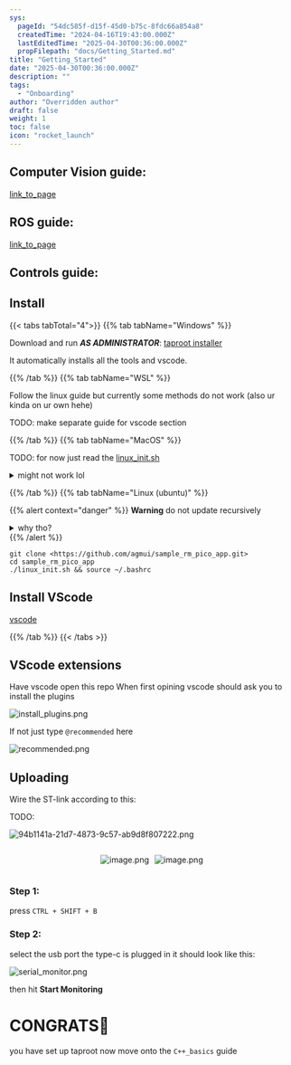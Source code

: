 ```yaml
---
sys:
  pageId: "54dc585f-d15f-45d0-b75c-8fdc66a854a8"
  createdTime: "2024-04-16T19:43:00.000Z"
  lastEditedTime: "2025-04-30T00:36:00.000Z"
  propFilepath: "docs/Getting_Started.md"
title: "Getting_Started"
date: "2025-04-30T00:36:00.000Z"
description: ""
tags:
  - "Onboarding"
author: "Overridden author"
draft: false
weight: 1
toc: false
icon: "rocket_launch"
---
```


## Computer Vision guide:

[link_to_page](86d45bc0-388b-4d26-8848-44f255f73d0e)

## ROS guide:

[link_to_page](3c76c1de-ec8f-46d6-8b0a-294005edc2d5)

## Controls guide:

## Install

{{< tabs tabTotal="4">}}
{{% tab tabName="Windows" %}}

Download and run _**AS ADMINISTRATOR**_: [taproot installer](https://github.com/Thornbots/TeachingFreshies/releases/tag/1.0)

It automatically installs all the tools and vscode.

{{% /tab %}}
{{% tab tabName="WSL" %}}

Follow the linux guide but currently some methods do not work (also ur kinda on ur own hehe)

TODO: make separate guide for vscode section

{{% /tab %}}
{{% tab tabName="MacOS" %}}

TODO: for now just read the [linux_init.sh](https://github.com/agmui/sample_rm_pico_app/blob/main/linux_init.sh)

<details>
<summary>might not work lol</summary>

`brew install libusb pkg-config`

Next install: [vscode](https://code.visualstudio.com/Download)

</details>

{{% /tab %}}
{{% tab tabName="Linux (ubuntu)" %}}

{{% alert context="danger" %}}
**Warning** do not update recursively
<details>
<summary>why tho?</summary>
There are some submodules that may go on for a while (like tinyusb) and I highly
recommend you don't need to get them.
If you want to see what submodules I update just look in `linux_init.sh`
</details>
{{% /alert %}}

```shell
git clone <https://github.com/agmui/sample_rm_pico_app.git>
cd sample_rm_pico_app
./linux_init.sh && source ~/.bashrc
```

## Install VScode

[vscode](https://code.visualstudio.com/Download)

{{% /tab %}}
{{< /tabs >}}

## VScode extensions

Have vscode open this repo
When first opining vscode should ask you to install the plugins

![install_plugins.png](https://prod-files-secure.s3.us-west-2.amazonaws.com/d518164a-d88e-44d1-a4ee-3adb3bd8bce0/89bd30f0-1825-4e77-867b-0a41ce370880/install_plugins.png?X-Amz-Algorithm=AWS4-HMAC-SHA256&X-Amz-Content-Sha256=UNSIGNED-PAYLOAD&X-Amz-Credential=ASIAZI2LB466QSEOOANI%2F20250603%2Fus-west-2%2Fs3%2Faws4_request&X-Amz-Date=20250603T210858Z&X-Amz-Expires=3600&X-Amz-Security-Token=IQoJb3JpZ2luX2VjEEMaCXVzLXdlc3QtMiJHMEUCIH1OfMR4gn6QmJSb%2BO4%2Fa55OSNpPCJnqn9xq0mfEx7QSAiEAjf8UWcOF9Viwy6fMOAIC7tntewPDNBNzXRII0MqySHoq%2FwMIHBAAGgw2Mzc0MjMxODM4MDUiDIqO2rKKIIp%2FztUZLircA6glCFvCPvEUhSXuQECbO%2B0vjWNURUv1a9ji8cqbdW97xz3CTcxjGSAtG03Nr0PuDFIZWRfAPND7vT19gRK4tkv3BzCw7v8CaIUeSH8eOTgApJDq%2BaSry85otw5TBvw8KboT25yaHZhZzP0RT8L%2ByJrqOEYrXlht9ZzUXKu7tJUNcG6QihcfscLSZ3NxmG6TTVdGG6Byl4HV%2BrIeWyJz6SSXcNQasyiEP8AEtB5QqiRuS%2BqPk4tSFc%2BMHLlGBAuiYmJPIqOriJ9HUqBEH1gP8E4BTTewN2VqFnH48C2l0zh%2F3u4aMVj046aVTFkehvOrdMs3d80Ar%2FeQBodcxZsFmbrwBgr5K2JGUplvNRrN1sosJDAkLgVIZRNdZgbTVtNPlz%2BXeOLeeeq94OyyG8O06j69vGwE%2BNa9gL%2FbfxUzTdTG%2B%2B6vBOyzOIdI0qSkKf4tRvDTfVaiTOWfHPU8oEkvqsYzOAkXiGDvXf8sZLlBo5l8LPfM11N62XikhT2%2BZecVXaY8gwF55eMKOsFcNuI59Y%2FpsxpfLbdP8XlV3u2lkezFsoOxEDcj3gctOjPe5wgPLY5l3q6mWitXobYI5rySilmBjU4%2BpVsjdOKTD9o96byOe3lozvvleKT8zV6PMKyF%2FcEGOqUBgb1KQn%2FT03l1jPIwDoJ55O2KJmumemMc3UsvT%2BndiTwbIbNWxlV84UptKKOjHTCgfQt7HmPwDmq9plA2zPblERg%2Ftv5GRVUAMrdOZkXhCshYmpE68SJTHSYo5ndjzAvRDwbxtXEBDLHBAhTCcAG4D%2Bs8bOE5TJpVmeeSjuQQic3fiZO5hXnF7ScZDKUWcNaKcC8az9CsRZxmLk0nMNf%2FWxWVsSYH&X-Amz-Signature=f031c5ae35767e91bc8ab9f87ab49b41acbd03a00040f192686281610c01faa6&X-Amz-SignedHeaders=host&x-id=GetObject)

If not just type `@recommended` here  

![recommended.png](https://prod-files-secure.s3.us-west-2.amazonaws.com/d518164a-d88e-44d1-a4ee-3adb3bd8bce0/61e661e9-5d85-4dfc-be0d-8d2097a5e793/recommended.png?X-Amz-Algorithm=AWS4-HMAC-SHA256&X-Amz-Content-Sha256=UNSIGNED-PAYLOAD&X-Amz-Credential=ASIAZI2LB466QSEOOANI%2F20250603%2Fus-west-2%2Fs3%2Faws4_request&X-Amz-Date=20250603T210858Z&X-Amz-Expires=3600&X-Amz-Security-Token=IQoJb3JpZ2luX2VjEEMaCXVzLXdlc3QtMiJHMEUCIH1OfMR4gn6QmJSb%2BO4%2Fa55OSNpPCJnqn9xq0mfEx7QSAiEAjf8UWcOF9Viwy6fMOAIC7tntewPDNBNzXRII0MqySHoq%2FwMIHBAAGgw2Mzc0MjMxODM4MDUiDIqO2rKKIIp%2FztUZLircA6glCFvCPvEUhSXuQECbO%2B0vjWNURUv1a9ji8cqbdW97xz3CTcxjGSAtG03Nr0PuDFIZWRfAPND7vT19gRK4tkv3BzCw7v8CaIUeSH8eOTgApJDq%2BaSry85otw5TBvw8KboT25yaHZhZzP0RT8L%2ByJrqOEYrXlht9ZzUXKu7tJUNcG6QihcfscLSZ3NxmG6TTVdGG6Byl4HV%2BrIeWyJz6SSXcNQasyiEP8AEtB5QqiRuS%2BqPk4tSFc%2BMHLlGBAuiYmJPIqOriJ9HUqBEH1gP8E4BTTewN2VqFnH48C2l0zh%2F3u4aMVj046aVTFkehvOrdMs3d80Ar%2FeQBodcxZsFmbrwBgr5K2JGUplvNRrN1sosJDAkLgVIZRNdZgbTVtNPlz%2BXeOLeeeq94OyyG8O06j69vGwE%2BNa9gL%2FbfxUzTdTG%2B%2B6vBOyzOIdI0qSkKf4tRvDTfVaiTOWfHPU8oEkvqsYzOAkXiGDvXf8sZLlBo5l8LPfM11N62XikhT2%2BZecVXaY8gwF55eMKOsFcNuI59Y%2FpsxpfLbdP8XlV3u2lkezFsoOxEDcj3gctOjPe5wgPLY5l3q6mWitXobYI5rySilmBjU4%2BpVsjdOKTD9o96byOe3lozvvleKT8zV6PMKyF%2FcEGOqUBgb1KQn%2FT03l1jPIwDoJ55O2KJmumemMc3UsvT%2BndiTwbIbNWxlV84UptKKOjHTCgfQt7HmPwDmq9plA2zPblERg%2Ftv5GRVUAMrdOZkXhCshYmpE68SJTHSYo5ndjzAvRDwbxtXEBDLHBAhTCcAG4D%2Bs8bOE5TJpVmeeSjuQQic3fiZO5hXnF7ScZDKUWcNaKcC8az9CsRZxmLk0nMNf%2FWxWVsSYH&X-Amz-Signature=9b85e80a3abd13d05d656428c8f7b821634f1af439fb80a9fc27f3e79679b0d7&X-Amz-SignedHeaders=host&x-id=GetObject)

## Uploading

Wire the ST-link according to this:

TODO:

![94b1141a-21d7-4873-9c57-ab9d8f807222.png](https://prod-files-secure.s3.us-west-2.amazonaws.com/d518164a-d88e-44d1-a4ee-3adb3bd8bce0/e5fad17d-ab82-4300-9f4c-505ab4b1202c/94b1141a-21d7-4873-9c57-ab9d8f807222.png?X-Amz-Algorithm=AWS4-HMAC-SHA256&X-Amz-Content-Sha256=UNSIGNED-PAYLOAD&X-Amz-Credential=ASIAZI2LB466QSEOOANI%2F20250603%2Fus-west-2%2Fs3%2Faws4_request&X-Amz-Date=20250603T210858Z&X-Amz-Expires=3600&X-Amz-Security-Token=IQoJb3JpZ2luX2VjEEMaCXVzLXdlc3QtMiJHMEUCIH1OfMR4gn6QmJSb%2BO4%2Fa55OSNpPCJnqn9xq0mfEx7QSAiEAjf8UWcOF9Viwy6fMOAIC7tntewPDNBNzXRII0MqySHoq%2FwMIHBAAGgw2Mzc0MjMxODM4MDUiDIqO2rKKIIp%2FztUZLircA6glCFvCPvEUhSXuQECbO%2B0vjWNURUv1a9ji8cqbdW97xz3CTcxjGSAtG03Nr0PuDFIZWRfAPND7vT19gRK4tkv3BzCw7v8CaIUeSH8eOTgApJDq%2BaSry85otw5TBvw8KboT25yaHZhZzP0RT8L%2ByJrqOEYrXlht9ZzUXKu7tJUNcG6QihcfscLSZ3NxmG6TTVdGG6Byl4HV%2BrIeWyJz6SSXcNQasyiEP8AEtB5QqiRuS%2BqPk4tSFc%2BMHLlGBAuiYmJPIqOriJ9HUqBEH1gP8E4BTTewN2VqFnH48C2l0zh%2F3u4aMVj046aVTFkehvOrdMs3d80Ar%2FeQBodcxZsFmbrwBgr5K2JGUplvNRrN1sosJDAkLgVIZRNdZgbTVtNPlz%2BXeOLeeeq94OyyG8O06j69vGwE%2BNa9gL%2FbfxUzTdTG%2B%2B6vBOyzOIdI0qSkKf4tRvDTfVaiTOWfHPU8oEkvqsYzOAkXiGDvXf8sZLlBo5l8LPfM11N62XikhT2%2BZecVXaY8gwF55eMKOsFcNuI59Y%2FpsxpfLbdP8XlV3u2lkezFsoOxEDcj3gctOjPe5wgPLY5l3q6mWitXobYI5rySilmBjU4%2BpVsjdOKTD9o96byOe3lozvvleKT8zV6PMKyF%2FcEGOqUBgb1KQn%2FT03l1jPIwDoJ55O2KJmumemMc3UsvT%2BndiTwbIbNWxlV84UptKKOjHTCgfQt7HmPwDmq9plA2zPblERg%2Ftv5GRVUAMrdOZkXhCshYmpE68SJTHSYo5ndjzAvRDwbxtXEBDLHBAhTCcAG4D%2Bs8bOE5TJpVmeeSjuQQic3fiZO5hXnF7ScZDKUWcNaKcC8az9CsRZxmLk0nMNf%2FWxWVsSYH&X-Amz-Signature=cbd0ac152c332f4d529a36a4542c5201a2cca82633a7fbd7accfaff8bc30a440&X-Amz-SignedHeaders=host&x-id=GetObject)

<div style="display: flex;flex-direction: row; column-gap:10px; max-width: 630px;justify-content: center;">
<div>

![image.png](https://prod-files-secure.s3.us-west-2.amazonaws.com/d518164a-d88e-44d1-a4ee-3adb3bd8bce0/210ecb78-1116-4d7b-b9b7-2292f66fa2c2/image.png?X-Amz-Algorithm=AWS4-HMAC-SHA256&X-Amz-Content-Sha256=UNSIGNED-PAYLOAD&X-Amz-Credential=ASIAZI2LB466VZZGZJGS%2F20250603%2Fus-west-2%2Fs3%2Faws4_request&X-Amz-Date=20250603T210901Z&X-Amz-Expires=3600&X-Amz-Security-Token=IQoJb3JpZ2luX2VjEEMaCXVzLXdlc3QtMiJIMEYCIQDYLM7DFAknWbknLWLq9wFxfHKQVmW%2BV3au2MhjstxP4QIhAPvZxAO%2FABgYqZ3imD1btQK%2FXbjUL%2BcJx%2BMQJJCXK9j5Kv8DCBwQABoMNjM3NDIzMTgzODA1IgwvN9YNrVBd9Lw3gvIq3APBfM4A8YTThw%2B3MU10YrYIrLY8nsQ2f9N4qJ4OZX9iYSrpr47ixIZ031FEXJu0mF9Ps79WV3iv4Zv3ugXAIofVqJT%2FJxOEl%2BujsWw%2Fuovzfo6hoD5NQTPMLI3bYyvEXFaZVztmw5D2pKqwsyLurjRNitPKx%2FravbY75PzBhtZ1MjQkS2%2BOOx4GmhYCpqcIWy1Kjt3CSYI748wlonh8BVZvUL%2FLLIf8gLjdq%2Bbq6QZmBGSlrt4vOOl0AhP12lcsPelHs8UilxN0oP%2FsPGUe0pvARa3SrJDBwpiSsugizkrlNiwWAxIxvFcizueMk5qOB1WXqpXC08PHl2bqDy%2BcnK%2BY4jk%2BWqA4QfXG3aqwagmzkd18s2hmQU%2FYAzNBNuXd5rFpVz0woJAQAi8U0IYfmbphDGMqozrasqf3pTRYAPTGe%2BaCMOFTVpsI6BY9FFsf%2F8%2Fq3infYYtRjql4wFDiVH2y91ekd%2FilySbF7XReYGNET2%2Bq06U1fGKvrKMRTgqT%2BVgJnWr%2BOjLHpca2yClG5%2F0JdJVfue80VMd4%2Bs3aKsjY0mNus4yFK%2BPYlSrqDhdJaMCYePuGgGRl3XItIPmw0gY1eutsRH93t%2BW4ty6c799qNRZbyErytFXISt0O1DD%2Bhf3BBjqkAS9LIS8i1a2VkD0w0gKbpZC1NEHd1JXQqUoP0YKmgEtQJz56vGL2XoSXwj2K0tOm91Em6%2BS3Vs2aBjiXtOwYHnrGhHcb0qUvdTelNXKFbWSU6RkDly695cbxRH2tSVFmz98jr8hwQ1zzgEQMKrF8D9HtHngrXfBiKYxkIla7BcQ34jo5OaZap%2BVnVAz%2FNxMKZx%2BJsgGrlYGMgfKhY1eZz6wslbXF&X-Amz-Signature=23395fe4add65d55ef65acfe96224aa9c45959bf8b608ead282f85883ed779a7&X-Amz-SignedHeaders=host&x-id=GetObject)

</div>
<div>

![image.png](https://prod-files-secure.s3.us-west-2.amazonaws.com/d518164a-d88e-44d1-a4ee-3adb3bd8bce0/33a0fd0f-8ca6-4a86-8e09-26e95ded1fff/image.png?X-Amz-Algorithm=AWS4-HMAC-SHA256&X-Amz-Content-Sha256=UNSIGNED-PAYLOAD&X-Amz-Credential=ASIAZI2LB466S34JJGI2%2F20250603%2Fus-west-2%2Fs3%2Faws4_request&X-Amz-Date=20250603T210901Z&X-Amz-Expires=3600&X-Amz-Security-Token=IQoJb3JpZ2luX2VjEEMaCXVzLXdlc3QtMiJHMEUCICCmuGRLybxouEWv0bW9cJDCA9XAdGvTmZB8J4hga0deAiEAgCzBmAdFLeDoTSP0%2BSwHwviGLJMTvGQPA5X8QzG0G6Eq%2FwMIHBAAGgw2Mzc0MjMxODM4MDUiDAYqFTQAobhb8K9kiCrcA%2BhNjvbRrhl5L1Zg4fIJFrhBmE4vUq8jUCK8fDymMmyLj4Y4q67Xp%2BeeiCSK%2BWXrRQpz9mMHfM5CVm7VJmqioXHGrl4tily%2BmF9hP0kOsThSkVracfsQlZ%2BJFmEwTsGWQMP8HAxqsSWx04W02fWQblnmXL90v6z%2FFAFX%2BAiinLtHljHeGhlP5lNMPx3zhHtyElpHXj75vfGEo2lWGNiG3CuiWsvJ6EcDndxfLfQGWqCBOBb%2F%2FJXVOuA1u0N4dPwdWPj089mQwSr8UN6DKcBdcAXu5B9SGCWOHP7SnhbBtOMNkjT%2F7eiByKN8iCyd66qQPaOgQhRzRPIUOQziY3meaQI6oobt%2FzbjgMdYixuc8c94W52OWu1%2B2JN7G7e4FcJ3KjeOpBci46s5hcvKw4GNMW35J6%2BBr7TncHHiFLUPXGHBlFlpbnkwBUzaCUjNC3PHQx9ifH0YMlGAEZA8xLknd3%2F2TTv%2FwCLpsV6ncmjuOEC8HC%2B7qBBKxQRV8dU%2B6CdQwGUAMfdNJ2KJORjDZAsa%2B%2FF3wgzutpb2eSNLEHQJzbEfWx3FwGYlpRcreRT%2FnbqoMPN15ckUpjGvfOICRnYDon6tSy5hh%2FWMZaeSlMZvodDAcsnRSvJkRuBwqWLcMOOF%2FcEGOqUBnwpVNk%2F0S8ldEtKz9XjAABwItagZMTENtzyWl5cHfc%2FNMtl7YjTAdU0cBu3%2FPGP5BDd%2BPULAk1YLKdHb0%2B7IYNEonMKvxu9GydDV3LIPuDCx8xDlwH%2FFKSUQxggBVVjy3z5ijI5mq91zQnbShoOK%2BPNdBPKDoXENpfXhqaKhdbDxLNa%2BS5R1k1JxGZkTImm9t4yY32ag%2BjTTp6K6UpPreQgGyvNs&X-Amz-Signature=4672f346409d2c8fcdf7aa62784379e7e924e0a6cb03caa551df554623d46d43&X-Amz-SignedHeaders=host&x-id=GetObject)

</div>
</div>

### Step 1:

press `CTRL + SHIFT + B`

### Step 2:

select the usb port the type-c is plugged in it should look like this:

![serial_monitor.png](https://prod-files-secure.s3.us-west-2.amazonaws.com/d518164a-d88e-44d1-a4ee-3adb3bd8bce0/f03f4774-05d4-4393-b6a0-d5efb6d315ab/serial_monitor.png?X-Amz-Algorithm=AWS4-HMAC-SHA256&X-Amz-Content-Sha256=UNSIGNED-PAYLOAD&X-Amz-Credential=ASIAZI2LB466QSEOOANI%2F20250603%2Fus-west-2%2Fs3%2Faws4_request&X-Amz-Date=20250603T210858Z&X-Amz-Expires=3600&X-Amz-Security-Token=IQoJb3JpZ2luX2VjEEMaCXVzLXdlc3QtMiJHMEUCIH1OfMR4gn6QmJSb%2BO4%2Fa55OSNpPCJnqn9xq0mfEx7QSAiEAjf8UWcOF9Viwy6fMOAIC7tntewPDNBNzXRII0MqySHoq%2FwMIHBAAGgw2Mzc0MjMxODM4MDUiDIqO2rKKIIp%2FztUZLircA6glCFvCPvEUhSXuQECbO%2B0vjWNURUv1a9ji8cqbdW97xz3CTcxjGSAtG03Nr0PuDFIZWRfAPND7vT19gRK4tkv3BzCw7v8CaIUeSH8eOTgApJDq%2BaSry85otw5TBvw8KboT25yaHZhZzP0RT8L%2ByJrqOEYrXlht9ZzUXKu7tJUNcG6QihcfscLSZ3NxmG6TTVdGG6Byl4HV%2BrIeWyJz6SSXcNQasyiEP8AEtB5QqiRuS%2BqPk4tSFc%2BMHLlGBAuiYmJPIqOriJ9HUqBEH1gP8E4BTTewN2VqFnH48C2l0zh%2F3u4aMVj046aVTFkehvOrdMs3d80Ar%2FeQBodcxZsFmbrwBgr5K2JGUplvNRrN1sosJDAkLgVIZRNdZgbTVtNPlz%2BXeOLeeeq94OyyG8O06j69vGwE%2BNa9gL%2FbfxUzTdTG%2B%2B6vBOyzOIdI0qSkKf4tRvDTfVaiTOWfHPU8oEkvqsYzOAkXiGDvXf8sZLlBo5l8LPfM11N62XikhT2%2BZecVXaY8gwF55eMKOsFcNuI59Y%2FpsxpfLbdP8XlV3u2lkezFsoOxEDcj3gctOjPe5wgPLY5l3q6mWitXobYI5rySilmBjU4%2BpVsjdOKTD9o96byOe3lozvvleKT8zV6PMKyF%2FcEGOqUBgb1KQn%2FT03l1jPIwDoJ55O2KJmumemMc3UsvT%2BndiTwbIbNWxlV84UptKKOjHTCgfQt7HmPwDmq9plA2zPblERg%2Ftv5GRVUAMrdOZkXhCshYmpE68SJTHSYo5ndjzAvRDwbxtXEBDLHBAhTCcAG4D%2Bs8bOE5TJpVmeeSjuQQic3fiZO5hXnF7ScZDKUWcNaKcC8az9CsRZxmLk0nMNf%2FWxWVsSYH&X-Amz-Signature=7f14a3cb30e1d40454f60cf40a8e12a34baec1657eae6f5cc54e525ea52d5de8&X-Amz-SignedHeaders=host&x-id=GetObject)

then hit **Start Monitoring**

# CONGRATS🎉

you have set up taproot now move onto the `C++_basics` guide
